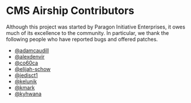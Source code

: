 # CMS Airship Contributors

Although this project was started by Paragon Initiative Enterprises, it
owes much of its excellence to the community. In particular, we thank
the following people who have reported bugs and offered patches.

* [@adamcaudill](https://github.com/adamcaudill)
* [@alexdenvir](https://github.com/alexdenvir)
* [@co60ca](https://github.com/co60ca)
* [@elijah-schow](https://github.com/elijah-schow)
* [@jedisct1](https://github.com/jedisct1)
* [@kelunik](https://github.com/kelunik)
* [@kmark](https://github.com/kmark)
* [@kyhwana](https://github.com/kyhwana)
